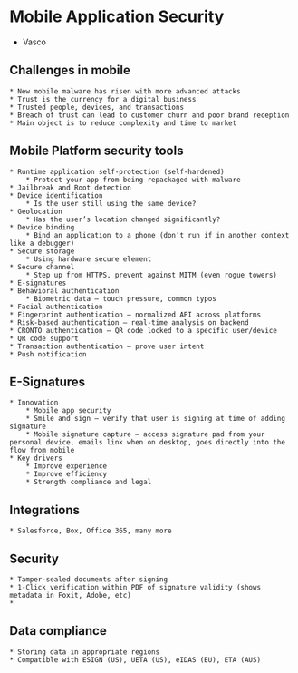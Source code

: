 # Mobile Application Security
* Vasco
## Challenges in mobile
	* New mobile malware has risen with more advanced attacks
	* Trust is the currency for a digital business
	* Trusted people, devices, and transactions
	* Breach of trust can lead to customer churn and poor brand reception
	* Main object is to reduce complexity and time to market
## Mobile Platform security tools
	* Runtime application self-protection (self-hardened)
		* Protect your app from being repackaged with malware
	* Jailbreak and Root detection
	* Device identification
		* Is the user still using the same device?
	* Geolocation
		* Has the user’s location changed significantly?
	* Device binding
		* Bind an application to a phone (don’t run if in another context like a debugger)
	* Secure storage
		* Using hardware secure element
	* Secure channel
		* Step up from HTTPS, prevent against MITM (even rogue towers)
	* E-signatures
	* Behavioral authentication
		* Biometric data — touch pressure, common typos
	* Facial authentication
	* Fingerprint authentication — normalized API across platforms
	* Risk-based authentication — real-time analysis on backend
	* CRONTO authentication — QR code locked to a specific user/device
	* QR code support
	* Transaction authentication — prove user intent
	* Push notification
## E-Signatures
	* Innovation
		* Mobile app security
		* Smile and sign — verify that user is signing at time of adding signature
		* Mobile signature capture — access signature pad from your personal device, emails link when on desktop, goes directly into the flow from mobile
	* Key drivers
		* Improve experience
		* Improve efficiency
		* Strength compliance and legal
## Integrations
	* Salesforce, Box, Office 365, many more
## Security
	* Tamper-sealed documents after signing
	* 1-Click verification within PDF of signature validity (shows metadata in Foxit, Adobe, etc)
	* 
## Data compliance
	* Storing data in appropriate regions
	* Compatible with ESIGN (US), UETA (US), eIDAS (EU), ETA (AUS)